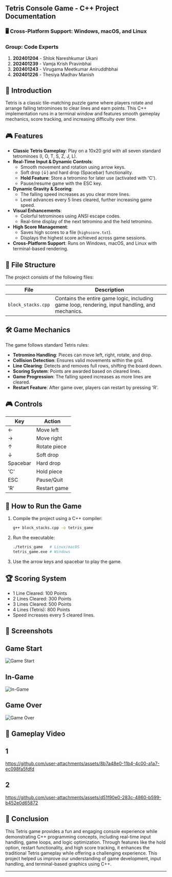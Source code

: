 ## Tetris Console Game - C++ Project Documentation

### 🖥️ Cross-Platform Support: Windows, macOS, and Linux

### Group: Code Experts

1. **202401204** - Shlok Nareshkumar Ukani
2. **202401239** - Vamja Krish Pravinbhai
3. **202401243** - Virugama Meetkumar Aniruddhbhai
4. **202401226** - Thesiya Madhav Manish

## 📌 Introduction

Tetris is a classic tile-matching puzzle game where players rotate and arrange falling tetrominoes to clear lines and earn points. This C++ implementation runs in a terminal window and features smooth gameplay mechanics, score tracking, and increasing difficulty over time.

## 🎮 Features

- **Classic Tetris Gameplay**: Play on a 10x20 grid with all seven standard tetrominoes (I, O, T, S, Z, J, L).
- **Real-Time Input & Dynamic Controls**:
  - Smooth movement and rotation using arrow keys.
  - Soft drop (↓) and hard drop (Spacebar) functionality.
  - **Hold Feature**: Store a tetromino for later use (activated with 'C').
  - Pause/resume game with the ESC key.
- **Dynamic Gravity & Scoring**:
  - The falling speed increases as you clear more lines.
  - Level advances every 5 lines cleared, further increasing game speed.
- **Visual Enhancements**:
  - Colorful tetrominoes using ANSI escape codes.
  - Real-time display of the next tetromino and the held tetromino.
- **High Score Management**:
  - Saves high scores to a file (`highscore.txt`).
  - Displays the highest score achieved across game sessions.
- **Cross-Platform Support**: Runs on Windows, macOS, and Linux with terminal-based rendering.

## 📂 File Structure
The project consists of the following files:

| File               | Description                                                                                    |
| ------------------ | ---------------------------------------------------------------------------------------------- |
| `block_stacks.cpp` | Contains the entire game logic, including game loop, rendering, input handling, and mechanics. |

## 🛠️ Game Mechanics
The game follows standard Tetris rules:

- **Tetromino Handling**: Pieces can move left, right, rotate, and drop.
- **Collision Detection**: Ensures valid movements within the grid.
- **Line Clearing**: Detects and removes full rows, shifting the board down.
- **Scoring System**: Points are awarded based on cleared lines.
- **Game Progression**: The falling speed increases as more lines are cleared.
- **Restart Feature**: After game over, players can restart by pressing 'R'.

## 🎮 Controls

| Key      | Action        |
| -------- | ------------- |
| ←        | Move left     |
| →        | Move right    |
| ↑        | Rotate piece  |
| ↓        | Soft drop     |
| Spacebar | Hard drop     |
| 'C'      | Hold piece    |
| ESC      | Pause/Quit    |
| 'R'      | Restart game  |

## 🚀 How to Run the Game

1. Compile the project using a C++ compiler:
   ```sh
   g++ block_stacks.cpp -o tetris_game
   ```
2. Run the executable:
   ```sh
   ./tetris_game   # Linux/macOS
   tetris_game.exe # Windows
   ```
3. Use the arrow keys and spacebar to play the game.

## 🏆 Scoring System

- 1 Line Cleared: 100 Points
- 2 Lines Cleared: 300 Points
- 3 Lines Cleared: 500 Points
- 4 Lines (Tetris): 800 Points
- Speed increases every 5 cleared lines.


## 📸 Screenshots
## Game Start 
![Game Start](https://github.com/user-attachments/assets/2f7f0a6a-d76f-4cef-92dc-a21b48e06704)

## In-Game
![In-Game](https://github.com/user-attachments/assets/a534452e-0ccc-4af6-a7d4-4721868ee471)

## Game Over
![Game Over](https://github.com/user-attachments/assets/79057b7e-1c93-4f79-a5b8-a38eaee0c419)

## 🎥 Gameplay Video
## 1
https://github.com/user-attachments/assets/8b7a48e0-11b4-4c00-a1a7-ec098fa5fdfd
## 2
https://github.com/user-attachments/assets/d51f90e0-283c-4860-b599-b452e0d65872


## 🎯 Conclusion
This Tetris game provides a fun and engaging console experience while demonstrating C++ programming concepts, including real-time input handling, game loops, and logic optimization. Through features like the hold option, restart functionality, and high score tracking, it enhances the traditional Tetris gameplay while offering a challenging experience. This project helped us improve our understanding of game development, input handling, and terminal-based graphics using C++.

---


